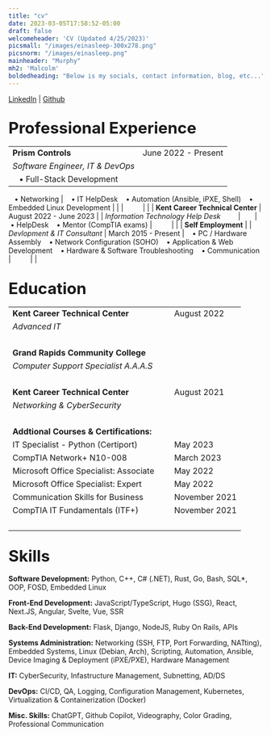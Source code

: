 ```yaml
---
title: "cv"
date: 2023-03-05T17:58:52-05:00
draft: false
welcomeheader: 'CV (Updated 4/25/2023)'
picsmall: "/images/einasleep-300x278.png"
picsnorm: "/images/einasleep.png"
mainheader: "Murphy"
mh2: 'Malcolm'
boldedheading: "Below is my socials, contact information, blog, etc..."
---
```

[LinkedIn](https://www.linkedin.com/in/murphymalcolm/)  | [Github](https://github.com/murphlmao)  
## <span style="font-size:1.5em; padding: px;">Professional Experience</span>                  
|                                       |                        |
| ------------------------------------- | ---------------------- |
| **Prism Controls**                    | June 2022 - Present    |
| *Software Engineer, IT & DevOps*                    |                        |
|  ‎ ‎  ‎  • Full-Stack Development 
   ‎ ‎  ‎  • Networking 
|  ‎ ‎  ‎  • IT HelpDesk 
   ‎ ‎  ‎  • Automation (Ansible, iPXE, Shell)
   ‎ ‎  ‎  • Embedded Linux Development                |                        |
| ⠀⠀⠀                                   |                        |
| **Kent Career Technical Center**      | August 2022 - June 2023  |
| *Information Technology Help Desk*⠀⠀⠀ | ⠀⠀                     |
   ‎ ‎  ‎  • HelpDesk
   ‎ ‎  ‎  • Mentor (CompTIA exams)
| ⠀⠀⠀                                   |                        |
| **Self Employment**                   |
| *Devlopment & IT Consultant*          | March 2015 - Present |
‎ ‎  ‎  • PC / Hardware Assembly
‎ ‎  ‎  • Network Configuration (SOHO)
‎ ‎  ‎  • Application & Web Development
‎ ‎  ‎  • Hardware & Software Troubleshooting
‎ ‎  ‎  • Communication
| ⠀⠀⠀                                   |                        |

## <span style="font-size:1.5em;">Education</span>
|                                          |                |
| ---------------------------------------- | -------------- |
| **Kent Career Technical Center**                          | August 2022    |
| *Advanced IT*             |                |
| ⠀⠀⠀                                      |                |
| **Grand Rapids Community College**          |        | September 2021 |
| *Computer Support Specialist A.A.A.S*         |                |
| ⠀⠀⠀                                      |                |
| **Kent Career Technical Center**           | August 2021    |
| *Networking & CyberSecurity*             |                |
| ⠀⠀⠀                                      |                |
| **Addtional Courses & Certifications:**   |
| IT Specialist - Python (Certiport)      | May 2023               |
| CompTIA Network+ N10-008⠀⠀⠀              | March 2023               |
| Microsoft Office Specialist: Associate⠀⠀ | May 2022       |
| Microsoft Office Specialist: Expert      | May 2022       |
| Communication Skills for Business        | November 2021  |
| CompTIA IT Fundamentals (ITF+)           | November 2021  |
| ⠀⠀⠀                                   |                        |
   

## <span style="font-size:1.5em; padding: px;">Skills</span>  
**Software Development:** Python, C++, C# (.NET), Rust, Go, Bash, SQL*, OOP, FOSD, Embedded Linux

**Front-End Development:** JavaScript/TypeScript, Hugo (SSG), React, Next.JS, Angular, Svelte, Vue, SSR       

**Back-End Development:** Flask, Django, NodeJS, Ruby On Rails, APIs      

**Systems Administration:** Networking (SSH, FTP, Port Forwarding, NATting), Embedded Systems, Linux (Debian, Arch), 
Scripting, Automation, Ansible, Device Imaging & Deployment (iPXE/PXE), Hardware Management

**IT:** CyberSecurity, Infastructure Management, Subnetting, AD/DS

**DevOps:** CI/CD, QA, Logging, Configuration Management, Kubernetes, Virtualization & Containerization (Docker)

**Misc. Skills:** ChatGPT, Github Copilot, Videography, Color Grading, Professional Communication 
